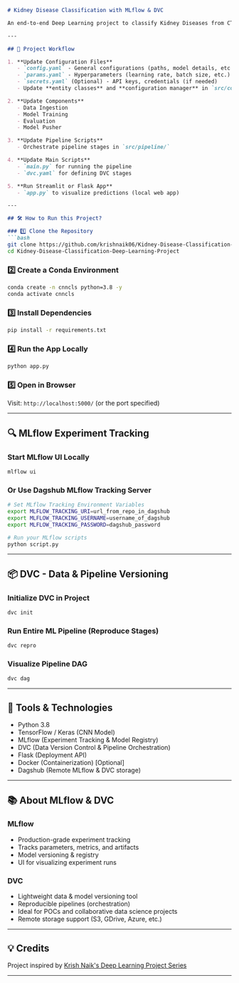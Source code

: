
````markdown
# Kidney Disease Classification with MLflow & DVC

An end-to-end Deep Learning project to classify Kidney Diseases from CT scan images using a Convolutional Neural Network (CNN). This project integrates **MLflow** for experiment tracking & model registry, and **DVC (Data Version Control)** for dataset versioning and ML pipeline orchestration.

---

## 🚀 Project Workflow

1. **Update Configuration Files**
   - `config.yaml` - General configurations (paths, model details, etc.)
   - `params.yaml` - Hyperparameters (learning rate, batch size, etc.)
   - `secrets.yaml` (Optional) - API keys, credentials (if needed)
   - Update **entity classes** and **configuration manager** in `src/config/`

2. **Update Components**
   - Data Ingestion
   - Model Training
   - Evaluation
   - Model Pusher

3. **Update Pipeline Scripts**
   - Orchestrate pipeline stages in `src/pipeline/`

4. **Update Main Scripts**
   - `main.py` for running the pipeline
   - `dvc.yaml` for defining DVC stages

5. **Run Streamlit or Flask App**
   - `app.py` to visualize predictions (local web app)

---

## 🛠️ How to Run this Project?

### 1️⃣ Clone the Repository
```bash
git clone https://github.com/krishnaik06/Kidney-Disease-Classification-Deep-Learning-Project
cd Kidney-Disease-Classification-Deep-Learning-Project
````

### 2️⃣ Create a Conda Environment

```bash
conda create -n cnncls python=3.8 -y
conda activate cnncls
```

### 3️⃣ Install Dependencies

```bash
pip install -r requirements.txt
```

### 4️⃣ Run the App Locally

```bash
python app.py
```

### 5️⃣ Open in Browser

Visit: `http://localhost:5000/` (or the port specified)

---

## 🔍 MLflow Experiment Tracking

### Start MLflow UI Locally

```bash
mlflow ui
```

### Or Use Dagshub MLflow Tracking Server

```bash
# Set MLflow Tracking Environment Variables
export MLFLOW_TRACKING_URI=url_from_repo_in_dagshub
export MLFLOW_TRACKING_USERNAME=username_of_dagshub
export MLFLOW_TRACKING_PASSWORD=dagshub_password

# Run your MLflow scripts
python script.py
```

---

## 📦 DVC - Data & Pipeline Versioning

### Initialize DVC in Project

```bash
dvc init
```

### Run Entire ML Pipeline (Reproduce Stages)

```bash
dvc repro
```

### Visualize Pipeline DAG

```bash
dvc dag
```

---

## 🧰 Tools & Technologies

* Python 3.8
* TensorFlow / Keras (CNN Model)
* MLflow (Experiment Tracking & Model Registry)
* DVC (Data Version Control & Pipeline Orchestration)
* Flask (Deployment API)
* Docker (Containerization) \[Optional]
* Dagshub (Remote MLflow & DVC storage)

---

## 📚 About MLflow & DVC

### MLflow

* Production-grade experiment tracking
* Tracks parameters, metrics, and artifacts
* Model versioning & registry
* UI for visualizing experiment runs

### DVC

* Lightweight data & model versioning tool
* Reproducible pipelines (orchestration)
* Ideal for POCs and collaborative data science projects
* Remote storage support (S3, GDrive, Azure, etc.)

---

## 💡 Credits

Project inspired by [Krish Naik's Deep Learning Project Series](https://github.com/krishnaik06)

---

